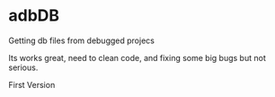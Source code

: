 adbDB
=====

Getting db files from debugged projecs

Its works great, need to clean code, and fixing some big bugs but not serious.

First Version
